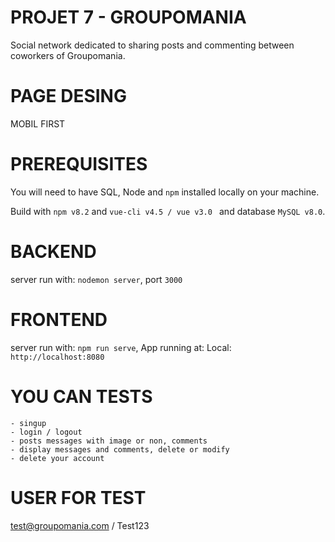 # PROJET 7 - GROUPOMANIA #
Social network dedicated to sharing posts and commenting between coworkers of Groupomania.

# PAGE DESING #
MOBIL FIRST

# PREREQUISITES #
You will need to have SQL, Node and `npm` installed locally on your machine.

Build with `npm v8.2` and `vue-cli v4.5 / vue v3.0 ` and database `MySQL v8.0`.
# BACKEND #
server run with: `nodemon server`, port `3000`
# FRONTEND #
server run with: `npm run serve`, App running at:
Local: `http://localhost:8080`

# YOU CAN TESTS # 
    - singup
    - login / logout
    - posts messages with image or non, comments 
    - display messages and comments, delete or modify
    - delete your account

# USER FOR TEST # 
test@groupomania.com  / Test123

    





